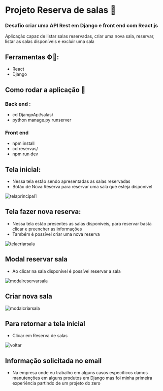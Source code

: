 <h1>Projeto Reserva de salas  📅</h1>
<h3>Desafio criar uma API Rest em Django e front end com React js </h3>
<p>Aplicação capaz de listar salas reservadas, criar uma nova sala, reservar, listar as salas disponíveis e excluir uma sala</p>

## Ferramentas ⚙🔧: 
- React
- Django


## Como rodar a aplicação 📌
### Back end :
- cd DjangoApi/salas/
- python manage.py runserver


### Front end
 - npm install
 - cd reservas/
 - npm run dev


## Tela inicial:
- Nessa tela estão sendo apresentadas as salas reservadas
- Botão de Nova Reserva para reservar uma sala que esteja disponível

![telaprincipal1](https://github.com/ArthurSantos19/Reserva-de-salas/assets/54809333/347271ff-3d69-492c-9f63-3c840202ea2d)


## Tela fazer nova reserva:
- Nessa tela estão presentes as salas disponíveis, para reservar basta clicar e preencher as informações
- Também é possível criar uma nova reserva

![telacriarsala](https://github.com/ArthurSantos19/Reserva-de-salas/assets/54809333/e3b0df7d-d99f-4986-be59-d5f06c33ce67)

## Modal reservar sala
- Ao clicar na sala disponível é possível reservar a sala

  
![modalreservarsala](https://github.com/ArthurSantos19/Reserva-de-salas/assets/54809333/3e6e426c-ad18-47d7-8b1e-353b00787717)


## Criar nova sala

![modalcriarsala](https://github.com/ArthurSantos19/Reserva-de-salas/assets/54809333/3d35c42e-6b2a-4378-8588-77b2222e7265)

## Para retornar a tela inicial
- Clicar em Reserva de salas


![voltar](https://github.com/ArthurSantos19/Reserva-de-salas/assets/54809333/b8748941-7c2d-4b87-8009-8383a68b2a46)

## Informação solicitada no email
- Na empresa onde eu trabalho em alguns casos específicos damos manutenções em alguns produtos em Django mas foi minha primeira experiência partindo de um projeto do zero

